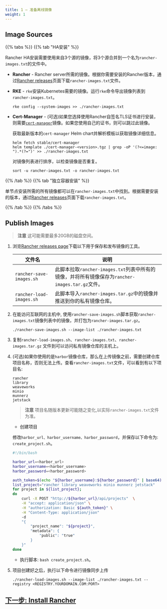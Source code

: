 ```yaml
---
title: 1 — 准备离线镜像
weight: 1
---
```


<a id="step-1"></a>

## Image Sources

{{% tabs %}}
{{% tab "HA安装" %}}

Rancher HA安装需要使用来自3个源的镜像，将3个源合并到一个名为`rancher-images.txt`的文件中。

- **Rancher** - Rancher server所需的镜像。根据你需要安装的Rancher版本，通过[Rancher releases](https://github.com/rancher/rancher/releases)页面下载`rancher-images.txt`文件。
- **RKE** - `rke`安装Kubernetes需要的镜像。运行`rke`命令导出镜像列表到`rancher-images.txt`。

    ```plain
    rke config --system-images >> ./rancher-images.txt
    ```
- **Cert-Manager** - (可选)如果您选择使用Rancher自签名TLS证书进行安装，则需要[`cert-manager`](https://github.com/helm/charts/tree/master/stable/cert-manager)镜像。如果您使用自己的证书，则可以跳过此镜像。

    获取最新版本的`cert-manager` Helm chart并解析模板以获取镜像详细信息。

    ```plain
    helm fetch stable/cert-manager
    helm template ./cert-manager-<version>.tgz | grep -oP '(?<=image: ").*(?=")' >> ./rancher-images.txt
    ```
    对镜像列表进行排序，以检查镜像是否重复。

    ```plain
    sort -u rancher-images.txt -o rancher-images.txt
    ```

{{% /tab %}}
{{% tab "独立容器安装" %}}

单节点安装所需的所有镜像都可以在`rancher-images.txt`中找到。根据需要安装的版本，通过[Rancher releases](https://github.com/rancher/rancher/releases)页面下载`rancher-images.txt`。

{{% /tab %}}
{{% /tabs %}}

## Publish Images

> **注意** 这可能需要最多20GB的磁盘空间。

1. 浏览[Rancher releases page](https://github.com/rancher/rancher/releases)下载以下用于保存和发布镜像的工具。

    |文件名 | 说明 |
    | --- | --- |
    | `rancher-save-images.sh` | 此脚本拉取`rancher-images.txt`列表中所有的镜像，并将所有镜像保存为`rancher-images.tar.gz`文件。 |
    | `rancher-load-images.sh` | 此脚本导入`rancher-images.tar.gz`中的镜像并推送到你的私有镜像仓库。|

1. 在能访问互联网的主机中, 使用`rancher-save-images.sh`脚本获取`rancher-images.txt`镜像列表中的镜像，并打包为`rancher-images.tar.gz`。

    ```plain
    ./rancher-save-images.sh --image-list ./rancher-images.txt
    ```

1. 复制`rancher-load-images.sh`、`rancher-images.txt`、`rancher-images.tar.gz` 文件到可以访问私有镜像仓库的主机上。

1. (可选)如果你使用的是`harbor`镜像仓库，那么在上传镜像之前，需要创建仓库项目名称，否则无法上传。查看`rancher-images.txt`文件，可以看到有以下项目名:

    ```plain
    rancher
    library
    weaveworks
    minio
    munnerz
    jetstack
    ```
    >**注意** 项目名随版本更新可能随之变化,以实际`rancher-images.txt`文件为准。

    - 创建项目

    修改`harbor_url、harbor_username、harbor_password`，并保存以下命令为: `create_project.sh`。

    ```bash
    #!/bin/bash

    harbor_url=<harbor_url>
    harbor_username=<harbor_username>
    harbor_password=<harbor_password>

    auth_token=$(echo "${harbor_username}:${harbor_password}" | base64)
    list_project="rancher library weaveworks minio munnerz jetstack"
    for project in ${list_project};
    do
        curl -X POST "http://${harbor_url}/api/projects"  \
        -H "accept: application/json" \
        -H "authorization: Basic ${auth_token}" \
        -H "Content-Type: application/json"
        -d
        "{
            "project_name": "${project}",
            "metadata": {
                "public": "true"
            }
        }"
    done
    ```
    - 执行脚本: `bash create_project.sh`。

1. 项目创建好之后，执行以下命令进行镜像同步上传

    ```plain
    ./rancher-load-images.sh --image-list ./rancher-images.txt --registry <REGISTRY.YOURDOMAIN.COM:PORT>
    ```

## [下一步: Install Rancher](../install-rancher/)
